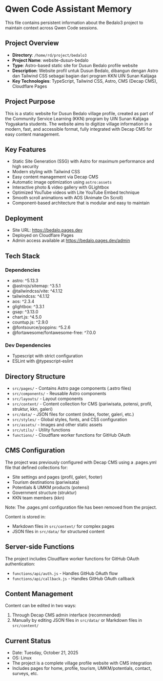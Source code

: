 # Qwen Code Assistant Memory

This file contains persistent information about the Bedalo3 project to maintain context across Qwen Code sessions.

## Project Overview

- **Directory**: `/home/rd/project/bedalo3`
- **Project Name**: website-dusun-bedalo
- **Type**: Astro-based static site for Dusun Bedalo profile website
- **Description**: Website profil untuk Dusun Bedalo, dibangun dengan Astro dan Tailwind CSS sebagai bagian dari program KKN UIN Sunan Kalijaga
- **Key Technologies**: TypeScript, Tailwind CSS, Astro, CMS (Decap CMS), Cloudflare Pages

## Project Purpose

This is a static website for Dusun Bedalo village profile, created as part of the Community Service Learning (KKN) program by UIN Sunan Kalijaga Yogyakarta students. The website aims to digitize village information in a modern, fast, and accessible format, fully integrated with Decap CMS for easy content management.

## Key Features

- Static Site Generation (SSG) with Astro for maximum performance and high security
- Modern styling with Tailwind CSS
- Easy content management via Decap CMS
- Automatic image optimization using `astro:assets` 
- Interactive photo & video gallery with GLightbox
- Optimized YouTube videos with Lite YouTube Embed technique
- Smooth scroll animations with AOS (Animate On Scroll)
- Component-based architecture that is modular and easy to maintain

## Deployment

- Site URL: https://bedalo.pages.dev
- Deployed on Cloudflare Pages
- Admin access available at https://bedalo.pages.dev/admin

## Tech Stack

### Dependencies
- astro: ^5.13.3
- @astrojs/sitemap: ^3.5.1
- @tailwindcss/vite: ^4.1.12
- tailwindcss: ^4.1.12
- aos: ^2.3.4
- glightbox: ^3.3.1
- gsap: ^3.13.0
- chart.js: ^4.5.0
- countup.js: ^2.9.0
- @fontsource/poppins: ^5.2.6
- @fortawesome/fontawesome-free: ^7.0.0

### Dev Dependencies
- Typescript with strict configuration
- ESLint with @typescript-eslint

## Directory Structure

- `src/pages/` - Contains Astro page components (.astro files)
- `src/components/` - Reusable Astro components
- `src/layouts/` - Layout components
- `src/content/` - Content collection for CMS (pariwisata, potensi, profil, struktur, kkn, galeri)
- `src/data/` - JSON files for content (index, footer, galeri, etc.)
- `src/styles/` - Global styles, fonts, and CSS configuration
- `src/assets/` - Images and other static assets
- `src/utils/` - Utility functions
- `functions/` - Cloudflare worker functions for GitHub OAuth

## CMS Configuration

The project was previously configured with Decap CMS using a .pages.yml file that defined collections for:
- Site settings and pages (profil, galeri, footer)
- Tourism destinations (pariwisata) 
- Potentials & UMKM products (potensi)
- Government structure (struktur)
- KKN team members (kkn)

Note: The .pages.yml configuration file has been removed from the project.

Content is stored in:
- Markdown files in `src/content/` for complex pages
- JSON files in `src/data/` for structured content

## Server-side Functions

The project includes Cloudflare worker functions for GitHub OAuth authentication:
- `functions/api/auth.js` - Handles GitHub OAuth flow
- `functions/api/callback.js` - Handles GitHub OAuth callback

## Content Management

Content can be edited in two ways:
1. Through Decap CMS admin interface (recommended)
2. Manually by editing JSON files in `src/data/` or Markdown files in `src/content/`

## Current Status

- Date: Tuesday, October 21, 2025
- OS: Linux
- The project is a complete village profile website with CMS integration
- Includes pages for home, profile, tourism, UMKM/potentials, contact, surveys, etc.
